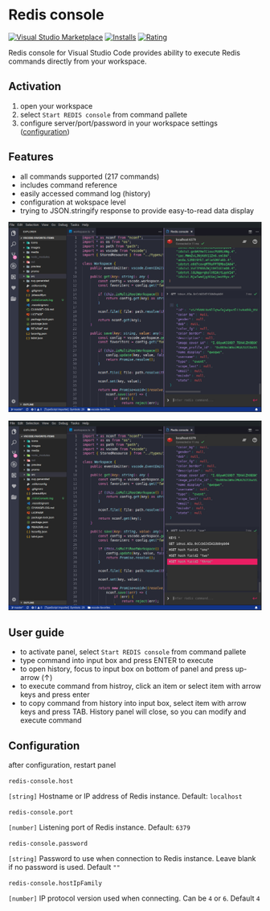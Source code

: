 # Redis console 

[![Visual Studio Marketplace](https://img.shields.io/vscode-marketplace/v/kdcro101.vscode-redis.svg)](https://marketplace.visualstudio.com/items?itemName=kdcro101.vscode-redis)
[![Installs](https://img.shields.io/vscode-marketplace/d/kdcro101.vscode-redis.svg)](https://marketplace.visualstudio.com/items?itemName=kdcro101.vscode-redis)
[![Rating](https://img.shields.io/vscode-marketplace/r/kdcro101.vscode-redis.svg)](https://marketplace.visualstudio.com/items?itemName=kdcro101.vscode-redis)

Redis console for Visual Studio Code provides ability to execute Redis commands directly from your workspace.

## Activation

1. open your workspace
2. select `Start REDIS console` from command pallete
3. configure server/port/password in your workspace settings ([configuration](#configuration))

## Features

- all commands supported (217 commands)
- includes command reference
- easily accessed command log (history)
- configuration at wokspace level
- trying to JSON.stringify response to provide easy-to-read data display

<p align="center">
   <img  src="https://raw.githubusercontent.com/kdcro101/vscode-redis/master/media/0.jpg" />
</p>

<p align="center">
   <img  src="https://raw.githubusercontent.com/kdcro101/vscode-redis/master/media/1.jpg" />
</p>

## User guide

 - to activate panel, select `Start REDIS console` from command pallete
 - type command into input box and press ENTER to execute
 - to open history, focus to input box on bottom of panel and press up-arrow (↑)
 - to execute command from histroy, click an item or select item with arrow keys and press enter
 - to copy command from history into input box, select item with arrow keys and press TAB. History panel will close, so you can modify and execute command


##  <a name="configuration"></a> Configuration

after configuration, restart panel

`redis-console.host`

`[string]` Hostname or IP address of Redis instance. Default: `localhost`

`redis-console.port`

`[number]` Listening port of Redis instance. Default: `6379`

`redis-console.password`

`[string]` Password to use when connection to Redis instance. Leave blank if no password is used. Default `""`

`redis-console.hostIpFamily`

`[number]` IP protocol version used when connecting. Can be `4` or `6`. Default `4`


